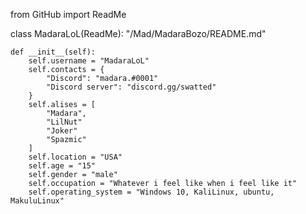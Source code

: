 from GitHub import ReadMe

class MadaraLoL(ReadMe):
     "/Mad/MadaraBozo/README.md"

    def __init__(self):
        self.username = "MadaraLoL"
        self.contacts = {
            "Discord": "madara.#0001"
            "Discord server": "discord.gg/swatted"
        }
        self.alises = [
            "Madara",
            "LilNut"
            "Joker"
            "Spazmic"
        ]
        self.location = "USA"
        self.age = "15"
        self.gender = "male"
        self.occupation = "Whatever i feel like when i feel like it"
        self.operating_system = "Windows 10, KaliLinux, ubuntu, MakuluLinux"
